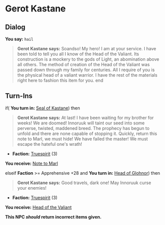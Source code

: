 # Gerot Kastane


## Dialog

**You say:** `hail`



>**Gerot Kastane says:** Soandso! My hero! I am at your service. I have been told to tell you all I know of the Head of the Valiant. Its construction is a mockery to the gods of Light, an abomination above all others. The method of creation of the Head of the Valiant was passed down through my family for centuries. All I require of you is the physical head of a valiant warrior. I have the rest of the materials right here to fashion this item for you.
end

## Turn-Ins




if( **You turn in:** [Seal of Kastane](/item/14375)) then


>**Gerot Kastane says:** At last! I have been waiting for my brother for weeks! We are doomed! Innoruuk will taint our seed into some perverse, twisted, maddened breed. The prophecy has begun to unfold and there are none capable of stopping it. Quickly, return this note to Marl, we must hide! We have failed the master! We must escape the hateful one's wrath!


* __Faction:__ [Truespirit](/faction/404) (3)


 **You receive:**  [Note to Marl](/item/14376) 

elseif **Faction** >= Apprehensive +28 and  **You turn in:** [Head of Glohnor](/item/14378)) then  


>**Gerot Kastane says:** Good travels, dark one! May Innoruuk curse your enemies!


* __Faction:__ [Truespirit](/faction/404) (3)


 **You receive:**  [Head of the Valiant](/item/14369) 

**This NPC *should* return incorrect items given.**
